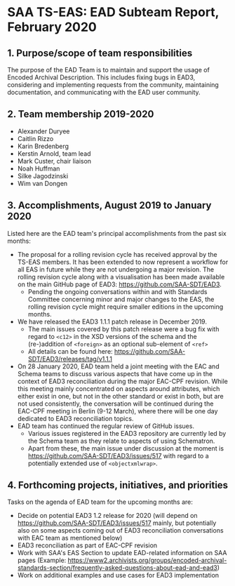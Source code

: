 # SAA TS-EAS: EAD Subteam Report, February 2020

## 1. Purpose/scope of team responsibilities

The purpose of the EAD Team is to maintain and support the usage of Encoded Archival Description. This includes fixing bugs in EAD3, considering and implementing requests from the community, maintaining documentation, and communicating with the EAD user community.

## 2. Team membership 2019-2020
- Alexander Duryee
- Caitlin Rizzo
- Karin Bredenberg
- Kerstin Arnold, team lead
- Mark Custer, chair liaison
- Noah Huffman
- Silke Jagodzinski
- Wim van Dongen

## 3. Accomplishments, August 2019 to January 2020

Listed here are the EAD team's principal accomplishments from the past six months:

- The proposal for a rolling revision cycle has received approval by the TS-EAS members. It has been extended to now represent a workflow for all EAS in future while they are not undergoing a major revision. The rolling revision cycle along with a visualisation has been made available on the main GitHub page of EAD3: https://github.com/SAA-SDT/EAD3. 
  - Pending the ongoing conversations within and with Standards Committee concerning minor and major changes to the EAS, the rolling revision cycle might require smaller editions in the upcoming months. 
- We have released the EAD3 1.1.1 patch release in December 2019.
  - The main issues covered by this patch release were a bug fix with regard to `<c12>` in the XSD versions of the schema and the (re-)addition of `<foreign>` as an optional sub-element of `<ref>`
  - All details can be found here: https://github.com/SAA-SDT/EAD3/releases/tag/v1.1.1
- On 28 January 2020, EAD team held a joint meeting with the EAC and Schema teams to discuss various aspects that have come up in the context of EAD3 reconciliation during the major EAC-CPF revision. While this meeting mainly concentrated on aspects around attributes, which either exist in one, but not in the other standard or exist in both, but are not used consistently, the conversation will be continued during the EAC-CPF meeting in Berlin (9-12 March), where there will be one day dedicated to EAD3 reconciliation topics. 
- EAD team has continued the regular review of GitHub issues. 
  - Various issues registered in the EAD3 repository are currently led by the Schema team as they relate to aspects of using Schematron.
  - Apart from these, the main issue under discussion at the moment is https://github.com/SAA-SDT/EAD3/issues/517 with regard to a potentially extended use of `<objectxmlwrap>`.
 
## 4. Forthcoming projects, initiatives, and priorities

Tasks on the agenda of EAD team for the upcoming months are:
- Decide on potential EAD3 1.2 release for 2020 (will depend on https://github.com/SAA-SDT/EAD3/issues/517 mainly, but potentially also on some aspects coming out of EAD3 reconciliation conversations with EAC team as mentioned below)
- EAD3 reconciliation as part of EAC-CPF revision
- Work with SAA's EAS Section to update EAD-related information on SAA pages (Example: https://www2.archivists.org/groups/encoded-archival-standards-section/frequently-asked-questions-about-ead-and-ead3)
- Work on additional examples and use cases for EAD3 implementation
